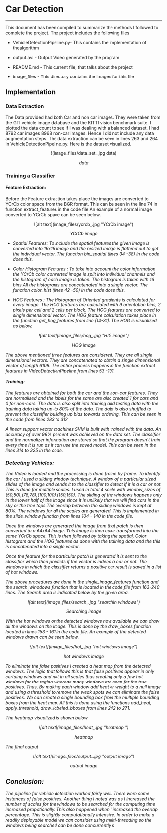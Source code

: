<p align="center"> <h1>Car Detection</h1> </p>

---

This document has been compiled to summarize the methods I followed to complete the project. The project includes the following files

* VehicleDetectionPipeline.py- This contains the implementation of thealgorithm

* output.avi - Output Video generated by the program

* README.md - This current file, that talks about the project

* image_files - This directory contains the images for this file

<h2> Implementation </h2>
<h3> Data Extraction </h3>
The Data provided had both Car and non car images. They were taken from the GTI vehicle image database and the KITTI vision benchmark suite. I plotted the data count to see if I was dealing with a balanced dataset. I had 8792 car images 8968 non-car images. Hence I did not include any data augmentation steps. The data extraction can be seen in lines 263 and 264 in VehicleDetectionPipeline.py. Here is the dataset visualized.

<p align="center"> !(image_files/data_set_.jpg data)</p>
<p align="center"><i>data</i></p>

<h3> Training a Classifier</h3>
<h4> Feature Extraction: </h4>
Before the Feature extraction takes place the images are converted to YCrCb color space from the BGR format. This can be seen in the line 74 in function extract_features in the code file.An example of a normal image converted to YCrCb space can be seen below.
<p align="center">![alt text](image_files/ycrcb_.jpg "YCrCb image")</p>
<p align="center"><i> YCrCb image </center></p>

* Spatial Features: To include the spatial features the given image is converted into 16x16 image and the resized image is flattend out to get the individual vector. The function bin_spatial (lines 34 -38) in the code does this.

* Color Histogram Features : To take into account the color information the YCrCb color converted image is split into individual channels and the histogram of each image is taken. The histogram is taken with 16 bins.All the histograms are concatenated into a single vector. The function color_hist (lines 42 -50) in the code does this.

* HOG Features : The Histogram of Oriented gradients is calculated for every image. The HOG features are calculated with 9 orientation bins, 2 pixels per cell and 2 cells per block. The HOG features are converted to single dimensional vector. The HOG feature calculation takes place in the function get_hog_features from line (14-31). The HOG is visualized as below.

<p align="center">![alt text](image_files/hog_.jpg "HIG image")</p>
<p align="center"><i> HOG image </p></i>

The above mentioned three features are considered. They are all single dimensional vectors. They are concatenated to obtain a single dimensional vector of length 6108. The entire process happens in the function extract features in VideoDetectionPipeline from lines 53 -101.

<h4> Training:</h4>
The features are obtained for both the car and the non-car features. They are normalised and the labels for the same are also created 1 for cars and 0 for non-cars. The data is also split into training and testing data with the training data taking up-to 80% of the data. The data is also shuffled to prevent the classifier building up bias towards ordering. This can be seen in the code from lines 283 to 312

A linear support vector machines SVM is built with trained with the data. An accuracy of over 99% percent was achieved on the data set. The classifier and the normalizer information are stored so that the program doesn't train every time it is run as it can use the saved model. This can be seen in the lines 314 to 325 in the code.

<h3> Detecting Vehicles: </h3>
The Video is loaded and the processing is done frame by frame. To identify the car I used a sliding window technique. A window of a particular sized slides of the image and sends it to the classifier to detect if it is a car or not. This is done for multiple scales. I used  in total 4 scale with window_sizes of (50,50),(78,78),(100,100),(150,150). The sliding of the windows happens only in the lower half of the image since it is unlikely that we will find cars in the sky or the tree tops.The overlap between the sliding windows is kept at 80%. The windows for all the scales are generated. This is implemented in the slide_window function from lines 104 - 140 in the code file.     

Once the windows are generated the image from that patch is then converted to a 64x64 image. This image is then color transformed into the same YCrCb space. This is then followed by taking the spatial, Color histogram and the HOG features as done with the training data and the this is concatenated into a single vector. 

Once the feature for the particular patch is generated it is sent to the classifier which then predicts if the vector is indeed a car or not. The windows in which the classifier returns a positive car result is saved in a list of hot windows.

The above procedures are done in the single_image_features function and the search_winodows function that is located in the code file from 163-240 lines. The Search area is indicated below by the green area.

<p align="center">![alt text](image_files/search_.jpg "searchin windows")</p>
<p align="center"><i> Searching image </p></i>

With the hot windows or the detected windows now available we can draw all the windows on the image. This is done by the draw_boxes function located in lines 153 - 161 in the code file. An example of the detected windows drawn can be seen below.

<p align="center">![alt text](image_files/hot_.jpg "hot windows image")</p>
<p align="center"><i> hot windows image </p></i>

To eliminate the false positives I created a heat map from the detected windows. The logic that follows this is that false positives appear in only certaing windows and not in all scales thus creating only a few hot windows for the region whereas many windows are seen for the true positives. Thus, By making each window add heat or weight to a null image and using a threshold to remove the weak spots we can eliminate the false positives. We can create a single bounding box from the multiple bounding boxes from the heat map. All this is done using the functions add_heat, apply_threshold, draw_labeled_bboxes from lines 242 to 271. 

The heatmap visualized is shown below

<p align="center">![alt text](image_files/heat_.jpg "heatmap ")</p>
<p align="center"><i> heatmap </p></i>


The final output

<p align="center">![alt text](image_files/output_.jpg "output image")</p>
<p align="center"><i> output image </p></i>

<h2> Conclusion: </h2>
The pipeline for vehicle detection worked fairly well. There were some instances of false positives. Another thing I noted was as I increased the number of scales for the windows to be searched for the computing time increased propotionally. This also happened when I increased the overlap percentage. This is slightly computationally intensive. In order to make a readily deployable model we can consider using multi-threading so the windows being searched can be done concurrently.s